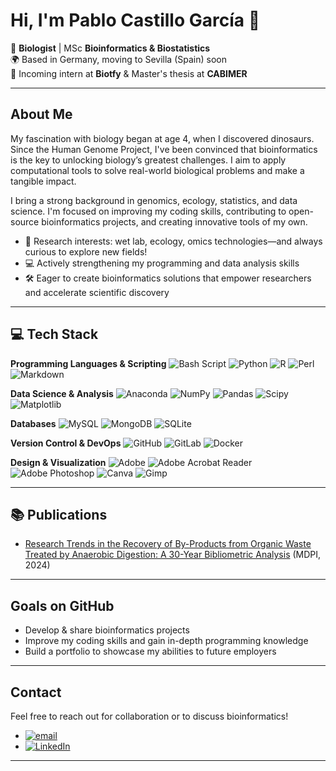 # Hi, I'm Pablo Castillo García 👋

🧬 **Biologist** | MSc **Bioinformatics & Biostatistics**  
🌍 Based in Germany, moving to Sevilla (Spain) soon  
🏢 Incoming intern at **Biotfy** & Master's thesis at **CABIMER**

---

## About Me

My fascination with biology began at age 4, when I discovered dinosaurs. Since the Human Genome Project, I've been convinced that bioinformatics is the key to unlocking biology’s greatest challenges. I aim to apply computational tools to solve real-world biological problems and make a tangible impact.

I bring a strong background in genomics, ecology, statistics, and data science. I'm focused on improving my coding skills, contributing to open-source bioinformatics projects, and creating innovative tools of my own.

- 🔬 Research interests: wet lab, ecology, omics technologies—and always curious to explore new fields!
- 💻 Actively strengthening my programming and data analysis skills
- 🛠️ Eager to create bioinformatics solutions that empower researchers and accelerate scientific discovery

---

## 💻 Tech Stack

**Programming Languages & Scripting**
![Bash Script](https://img.shields.io/badge/bash_script-%23121011.svg?style=for-the-badge&logo=gnu-bash&logoColor=white)
![Python](https://img.shields.io/badge/python-3670A0?style=for-the-badge&logo=python&logoColor=ffdd54)
![R](https://img.shields.io/badge/r-%23276DC3.svg?style=for-the-badge&logo=r&logoColor=white)
![Perl](https://img.shields.io/badge/perl-%2339457E.svg?style=for-the-badge&logo=perl&logoColor=white)
![Markdown](https://img.shields.io/badge/markdown-%23000000.svg?style=for-the-badge&logo=markdown&logoColor=white)

**Data Science & Analysis**
![Anaconda](https://img.shields.io/badge/Anaconda-%2344A833.svg?style=for-the-badge&logo=anaconda&logoColor=white)
![NumPy](https://img.shields.io/badge/numpy-%23013243.svg?style=for-the-badge&logo=numpy&logoColor=white)
![Pandas](https://img.shields.io/badge/pandas-%23150458.svg?style=for-the-badge&logo=pandas&logoColor=white)
![Scipy](https://img.shields.io/badge/SciPy-%230C55A5.svg?style=for-the-badge&logo=scipy&logoColor=%white)
![Matplotlib](https://img.shields.io/badge/Matplotlib-%23ffffff.svg?style=for-the-badge&logo=Matplotlib&logoColor=black)

**Databases**
![MySQL](https://img.shields.io/badge/mysql-4479A1.svg?style=for-the-badge&logo=mysql&logoColor=white)
![MongoDB](https://img.shields.io/badge/MongoDB-%234ea94b.svg?style=for-the-badge&logo=mongodb&logoColor=white)
![SQLite](https://img.shields.io/badge/sqlite-%2307405e.svg?style=for-the-badge&logo=sqlite&logoColor=white)

**Version Control & DevOps**
![GitHub](https://img.shields.io/badge/github-%23121011.svg?style=for-the-badge&logo=github&logoColor=white)
![GitLab](https://img.shields.io/badge/gitlab-%23181717.svg?style=for-the-badge&logo=gitlab&logoColor=white)
![Docker](https://img.shields.io/badge/docker-%230db7ed.svg?style=for-the-badge&logo=docker&logoColor=white)

**Design & Visualization**
![Adobe](https://img.shields.io/badge/adobe-%23FF0000.svg?style=for-the-badge&logo=adobe&logoColor=white)
![Adobe Acrobat Reader](https://img.shields.io/badge/Adobe%20Acrobat%20Reader-EC1C24.svg?style=for-the-badge&logo=Adobe%20Acrobat%20Reader&logoColor=white)
![Adobe Photoshop](https://img.shields.io/badge/adobe%20photoshop-%2331A8FF.svg?style=for-the-badge&logo=adobe%20photoshop&logoColor=white)
![Canva](https://img.shields.io/badge/Canva-%2300C4CC.svg?style=for-the-badge&logo=Canva&logoColor=white)
![Gimp](https://img.shields.io/badge/Gimp-657D8B?style=for-the-badge&logo=gimp&logoColor=FFFFFF)
 
---

## 📚 Publications
 
- [Research Trends in the Recovery of By-Products from Organic Waste Treated by Anaerobic Digestion: A 30-Year Bibliometric Analysis](https://www.mdpi.com/2311-5637/10/9/446) (MDPI, 2024)

---

## Goals on GitHub

- Develop & share bioinformatics projects
- Improve my coding skills and gain in-depth programming knowledge
- Build a portfolio to showcase my abilities to future employers

---

## Contact

Feel free to reach out for collaboration or to discuss bioinformatics!

- [![email](https://img.shields.io/badge/Email-D14836?logo=gmail&logoColor=white)](mailto:pablocastillo909@gmail.com) 
- [![LinkedIn](https://img.shields.io/badge/LinkedIn-%230077B5.svg?logo=linkedin&logoColor=white)](https://linkedin.com/in/pablo-castillo-garcía-637a1816a) 

---
